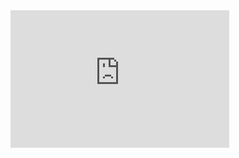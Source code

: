 <iframe src='https://tradingeconomics.com/embed/?s=grbc20yy&v=202411120814V20230410&h=220&w=350&ref=/germany/inflation-cpi&type=column&d1=2023-11-01&d2=2024-10-31' height='220' width='350'  frameborder='0' scrolling='no'></iframe>
